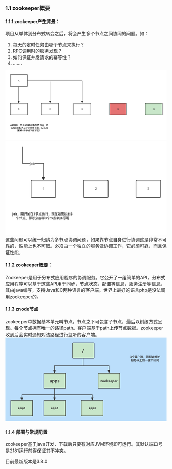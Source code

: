 ### 1.1 zookeeper概要

#### 1.1.1 zookeeper产生背景：
项目从单体到分布式转变之后，将会产生多个节点之间协同的问题。如：
1. 每天的定时任务由哪个节点来执行？
1. RPC调用时的服务发现？
1. 如何保证并发请求的幂等性？
1. .......

![image](../images/RPC调用时的服务发现.png)
![image](../images/每天的定时任务由哪个节点来执行.png)
这些问题可以统一归纳为多节点协调问题，如果靠节点自身进行协调这是非常不可靠的，性能上也不可取。必须由一个独立的服务做协调工作，它必须可靠，而且保证性能。

#### 1.1.2 zookeeper概要：
Zookeeper是用于分布式应用程序的协调服务。它公开了一组简单的API，分布式应用程序可以基于这些API用于同步，节点状态，配置等信息，服务注册等信息。其由java编写，支持Java和C两种语言的客户端。世界上最好的语言php是没法调用zookeeper的。

#### 1.1.3 znode节点
zookeeper中数据基本单元叫节点，节点之下可包含子节点，最后以树级方式呈现。每个节点拥有唯一的路径path。客户端基于path上传节点数据。zookeeper收到后会实时通知对该路径进行监听的客户端。
![image](../images/zookeeper-znode.png)

#### 1.1.4 部署与常规配置
zookeeper基于java开发，下载后只要有对应JVM环境即可运行。其默认端口号是2181运行前得保证其不冲突。

目前最新版本是3.8.0